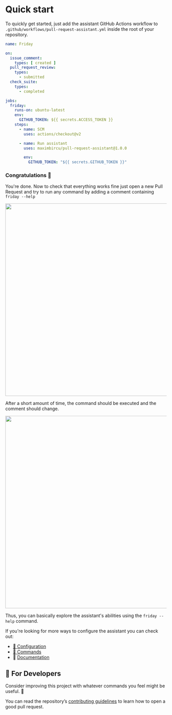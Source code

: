 # Quick start 

To quickly get started, just add the assistant GitHub Actions workflow to `.github/workflows/pull-request-assistant.yml`
inside the root of your repository.

   ```yaml
   name: Friday

   on:
     issue_comment:
       types: [ created ]
     pull_request_review:
       types:
         - submitted
     check_suite:
       types:
         - completed

   jobs:
     friday:
       runs-on: ubuntu-latest
       env:
         GITHUB_TOKEN: ${{ secrets.ACCESS_TOKEN }}
       steps:
         - name: SCM
           uses: actions/checkout@v2

         - name: Run assistant
           uses: maximbircu/pull-request-assistant@1.0.0

           env:
             GITHUB_TOKEN: "${{ secrets.GITHUB_TOKEN }}"
   ```

### Congratulations 🎉

You're done. Now to check that everything works fine just open a new Pull Request and try to run any
command by adding a comment containing `friday --help`

<img width="600" src="https://user-images.githubusercontent.com/12527390/178046528-7e30ae71-fe84-49ba-a732-44288cb93e99.png"/>

After a short amount of time, the command should be executed and the comment should change.

<img width="600" src="https://user-images.githubusercontent.com/12527390/178046783-0ca2c91b-1df8-44db-828c-31acca5fa609.png"/>

Thus, you can basically explore the assistant's abilities using the `friday --help` command.

If you're looking for more ways to configure the assistant you can check out:

- [🔧 Configuration]()
- [📃 Commands](samples/android)
- 📜 [Documentation](documentation.md)

## 👷 For Developers

Consider improving this project with whatever commands you feel might be useful. 🙏

You can read the repository’s [contributing guidelines](../CONTRIBUTING.md) to learn how to open a good pull request.


